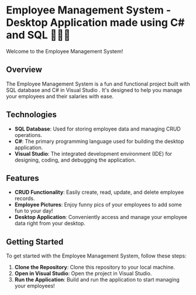 
# Employee Management System - Desktop Application made using C# and SQL 👨🏻‍💼

Welcome to the Employee Management System!

## Overview

The Employee Management System is a fun and functional project built with SQL database and C# in Visual Studio . It's designed to help you manage your employees and their salaries with ease.

## Technologies

- **SQL Database**: Used for storing employee data and managing CRUD operations.
- **C#**: The primary programming language used for building the desktop application.
- **Visual Studio**: The integrated development environment (IDE) for designing, coding, and debugging the application.

## Features

- **CRUD Functionality**: Easily create, read, update, and delete employee records.
- **Employee Pictures**: Enjoy funny pics of your employees to add some fun to your day! 
- **Desktop Application**: Conveniently access and manage your employee data right from your desktop.

## Getting Started

To get started with the Employee Management System, follow these steps:

1. **Clone the Repository**: Clone this repository to your local machine.
2. **Open in Visual Studio**: Open the project in Visual Studio.
3. **Run the Application**: Build and run the application to start managing your employees!

</p>

